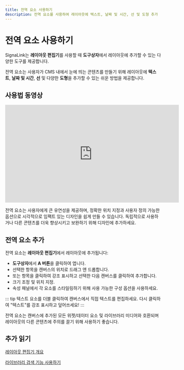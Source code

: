 ```yaml
---
title: 전역 요소 사용하기
description: 전역 요소를 사용하여 레이아웃에 텍스트, 날짜 및 시간, 선 및 도형 추가
---
```


# 전역 요소 사용하기

SignaLink는 **레이아웃 편집기**를 사용할 때 **도구상자**에서 레이아웃에 추가할 수 있는 다양한 도구를 제공합니다.

전역 요소는 사용자가 CMS 내에서 눈에 띄는 콘텐츠를 만들기 위해 레이아웃에 **텍스트**, **날짜 및 시간**, **선** 및 다양한 **도형**을 추가할 수 있는 쉬운 방법을 제공합니다.

## 사용법 동영상

<iframe width="560" height="315" src="https://www.youtube.com/embed/MpuFyYbp0tw" title="전역 요소 사용법" frameborder="0" allow="accelerometer; autoplay; clipboard-write; encrypted-media; gyroscope; picture-in-picture" allowfullscreen></iframe>

전역 요소는 사용자에게 큰 유연성을 제공하며, 정확한 위치 지정과 사용자 정의 가능한 옵션으로 시각적으로 임팩트 있는 디자인을 쉽게 만들 수 있습니다. 독립적으로 사용하거나 다른 콘텐츠를 더욱 향상시키고 보완하기 위해 디자인에 추가하세요.

## 전역 요소 추가

전역 요소는 **레이아웃 편집기**에서 레이아웃에 추가됩니다:

- **도구상자**에서 **A 버튼**을 클릭하여 엽니다.
- 선택한 항목을 캔버스의 위치로 드래그 앤 드롭합니다.
- 또는 항목을 클릭하여 강조 표시하고 선택한 다음 캔버스를 클릭하여 추가합니다.
- 크기 조정 및 위치 지정.
- 속성 패널에서 각 요소를 스타일링하기 위해 사용 가능한 구성 옵션을 사용하세요.

::: tip
텍스트 요소를 더블 클릭하여 캔버스에서 직접 텍스트를 편집하세요. 다시 클릭하여 "텍스트"를 강조 표시하고 덮어쓰세요!
:::

전역 요소는 캔버스에 추가된 모든 위젯/데이터 요소 및 라이브러리 미디어와 호환되며 레이아웃의 다른 콘텐츠에 주의를 끌기 위해 사용하기 좋습니다.

## 추가 읽기

[레이아웃 편집기 개요](layout_editor_overview.html)

[라이브러리 검색 기능 사용하기](using_library_searches.html) 